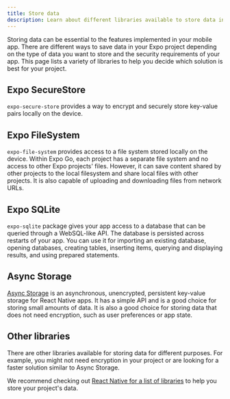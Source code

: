 ```yaml
---
title: Store data
description: Learn about different libraries available to store data in your Expo project.
---
```


Storing data can be essential to the features implemented in your mobile app. There are different ways to save data in your Expo project depending on the type of data you want to store and the security requirements of your app. This page lists a variety of libraries to help you decide which solution is best for your project.

## Expo SecureStore

`expo-secure-store` provides a way to encrypt and securely store key-value pairs locally on the device.

## Expo FileSystem

`expo-file-system` provides access to a file system stored locally on the device. Within Expo Go, each project has a separate file system and no access to other Expo projects' files. However, it can save content shared by other projects to the local filesystem and share local files with other projects. It is also capable of uploading and downloading files from network URLs.

## Expo SQLite

`expo-sqlite` package gives your app access to a database that can be queried through a WebSQL-like API. The database is persisted across restarts of your app. You can use it for importing an existing database, opening databases, creating tables, inserting items, querying and displaying results, and using prepared statements.

## Async Storage

[Async Storage](https://react-native-async-storage.github.io/async-storage/) is an asynchronous, unencrypted, persistent key-value storage for React Native apps. It has a simple API and is a good choice for storing small amounts of data. It is also a good choice for storing data that does not need encryption, such as user preferences or app state.

## Other libraries

There are other libraries available for storing data for different purposes. For example, you might not need encryption in your project or are looking for a faster solution similar to Async Storage.

We recommend checking out [React Native for a list of libraries](https://reactnative.directory/?search=storage) to help you store your project's data.